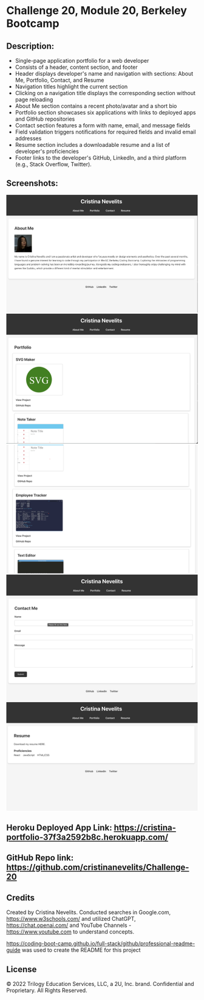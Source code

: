 # Challenge 20, Module 20, Berkeley Bootcamp

## Description: 

- Single-page application portfolio for a web developer
- Consists of a header, content section, and footer
- Header displays developer's name and navigation with sections: About Me, Portfolio, Contact, and Resume
- Navigation titles highlight the current section
- Clicking on a navigation title displays the corresponding section without page reloading
- About Me section contains a recent photo/avatar and a short bio
- Portfolio section showcases six applications with links to deployed apps and GitHub repositories
- Contact section features a form with name, email, and message fields
- Field validation triggers notifications for required fields and invalid email addresses
- Resume section includes a downloadable resume and a list of developer's proficiencies
- Footer links to the developer's GitHub, LinkedIn, and a third platform (e.g., Stack Overflow, Twitter).


## Screenshots:

![Screenshot#1](https://github.com/cristinanevelits/Challenge-20/blob/main/src/images/Screenshot%202023-10-26%20at%2012.28.39%20AM.png)
![Screenshot#2](https://github.com/cristinanevelits/Challenge-20/blob/main/src/images/Screenshot%202023-10-26%20at%2012.28.52%20AM.png)
![Screenshot#3](https://github.com/cristinanevelits/Challenge-20/blob/main/src/images/Screenshot%202023-10-26%20at%2012.29.01%20AM.png)
![Screenshot#4](https://github.com/cristinanevelits/Challenge-20/blob/main/src/images/Screenshot%202023-10-26%20at%2012.31.36%20AM.png)
![Screenshot#5](https://github.com/cristinanevelits/Challenge-20/blob/main/src/images/Screenshot%202023-10-26%20at%2012.31.45%20AM.png)

## Heroku Deployed App Link: https://cristina-portfolio-37f3a2592b8c.herokuapp.com/

## GitHub Repo link: https://github.com/cristinanevelits/Challenge-20

## Credits

Created by Cristina Nevelits. Conducted searches in Google.com, https://www.w3schools.com/ and utilized ChatGPT, https://chat.openai.com/ and YouTube Channels - https://www.youtube.com to understand concepts.

https://coding-boot-camp.github.io/full-stack/github/professional-readme-guide was used to create the README for this project

## License

© 2022 Trilogy Education Services, LLC, a 2U, Inc. brand. Confidential and Proprietary. All Rights Reserved.
